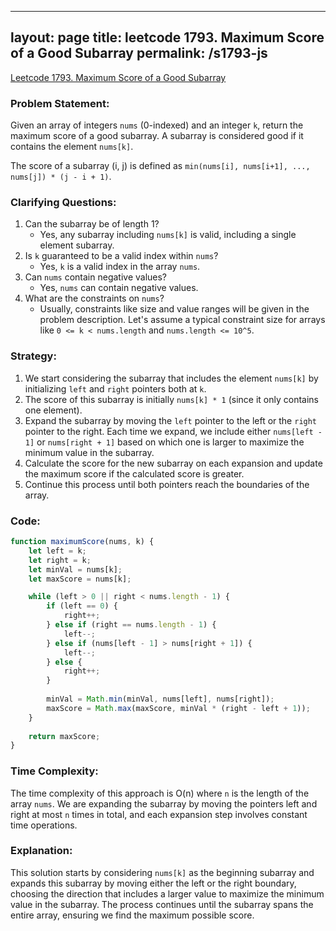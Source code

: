 
---
layout: page
title: leetcode 1793. Maximum Score of a Good Subarray
permalink: /s1793-js
---
[Leetcode 1793. Maximum Score of a Good Subarray](https://algoadvance.github.io/algoadvance/l1793)
### Problem Statement:
Given an array of integers `nums` (0-indexed) and an integer `k`, return the maximum score of a good subarray. A subarray is considered good if it contains the element `nums[k]`.

The score of a subarray (i, j) is defined as `min(nums[i], nums[i+1], ..., nums[j]) * (j - i + 1)`. 

### Clarifying Questions:
1. Can the subarray be of length 1?
   - Yes, any subarray including `nums[k]` is valid, including a single element subarray.
2. Is `k` guaranteed to be a valid index within `nums`?
   - Yes, `k` is a valid index in the array `nums`.
3. Can `nums` contain negative values?
   - Yes, `nums` can contain negative values.
4. What are the constraints on `nums`?
   - Usually, constraints like size and value ranges will be given in the problem description. Let's assume a typical constraint size for arrays like `0 <= k < nums.length` and `nums.length <= 10^5`.

### Strategy:
1. We start considering the subarray that includes the element `nums[k]` by initializing `left` and `right` pointers both at `k`.
2. The score of this subarray is initially `nums[k] * 1` (since it only contains one element).
3. Expand the subarray by moving the `left` pointer to the left or the `right` pointer to the right. Each time we expand, we include either `nums[left - 1]` or `nums[right + 1]` based on which one is larger to maximize the minimum value in the subarray.
4. Calculate the score for the new subarray on each expansion and update the maximum score if the calculated score is greater.
5. Continue this process until both pointers reach the boundaries of the array.

### Code:
```javascript
function maximumScore(nums, k) {
    let left = k;
    let right = k;
    let minVal = nums[k];
    let maxScore = nums[k];

    while (left > 0 || right < nums.length - 1) {
        if (left == 0) {
            right++;
        } else if (right == nums.length - 1) {
            left--;
        } else if (nums[left - 1] > nums[right + 1]) {
            left--;
        } else {
            right++;
        }
        
        minVal = Math.min(minVal, nums[left], nums[right]);
        maxScore = Math.max(maxScore, minVal * (right - left + 1));
    }
    
    return maxScore;
}
```

### Time Complexity:
The time complexity of this approach is O(n) where `n` is the length of the array `nums`. We are expanding the subarray by moving the pointers left and right at most `n` times in total, and each expansion step involves constant time operations.

### Explanation:
This solution starts by considering `nums[k]` as the beginning subarray and expands this subarray by moving either the left or the right boundary, choosing the direction that includes a larger value to maximize the minimum value in the subarray. The process continues until the subarray spans the entire array, ensuring we find the maximum possible score.